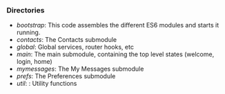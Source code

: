 ### Directories

- *bootstrap*: This code assembles the different ES6 modules and starts it running.
- *contacts*: The Contacts submodule
- *global*: Global services, router hooks, etc
- *main*: The main submodule, containing the top level states (welcome, login, home)
- *mymessages*: The My Messages submodule
- *prefs*: The Preferences submodule
- *util*: : Utility functions
